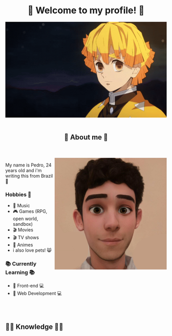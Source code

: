 <div align="center">
<h1 align="center"> 👋 Welcome to my profile! 👋 </h1>
<img src="assets/zenitsu.gif" alt="gif zenitsu" height="300" width="600">
</div>
<br>

<div>
<h2 align="center">📝 About me 📝</h2>
<br>
<br>

<img align="right" src="assets/me.jpg" alt="me!" width="350" height="350">


<p> My name is Pedro, 24 years old and i'm writing this from Brazil 🍻</p>
<h3> Hobbies 💜</h3>
<ul>
    <li> 🎵 Music </li>
    <li> 🎮 Games (RPG, open world, sandbox) </li>
    <li> 🎬 Movies </li>
    <li> 🎬 TV shows </li>
    <li> 👾 Animes </li>
    <li> i also love pets! 😸</li>
</ul>

<h3> 📚 Currently Learning 📚</h3>

<ul>
    <li> 📱 Front-end 💻 </li>
    <li> 📱 Web Development 💻 </li>
</ul>


</div>
<br>
<br>

<div>
<h2 align="left">👨‍💻 Knowledge 👨‍💻</h2>

<img>



</div>
</body>
